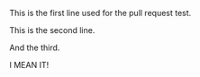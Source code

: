 This is the first line used for the pull request test.

This is the second line.

And the third.

I MEAN IT!